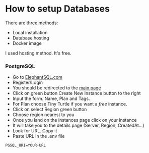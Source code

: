 # How to setup Databases

There are three methods:
* Local installation
* Database hosting
* Docker image

I used hosting method. It's free.

### PostgreSQL

* Go to [ElephantSQL.com](https://www.elephantsql.com/)
* Register/Login
* You should be redirected to the [main page](https://customer.elephantsql.com/instance)
* Click on green button Create New Instance button to the right
* Input the form. Name, Plan and Tags.
* For Plan choose Tiny Turtle if you want a *free* instance.
* Click on select Region green button
* Choose region nearest to you
* Once you land on the instances page click on your instance
* It will take you to the details page (Server, Region, CreatedAt...)
* Look for URL. Copy it
* Paste URL in the .env file

```
PGSQL_URI=YOUR-URL
```